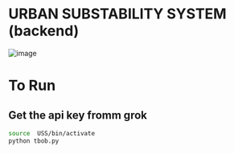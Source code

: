 
# URBAN SUBSTABILITY SYSTEM (backend)

![image](https://github.com/user-attachments/assets/a0bb2ff0-9fdb-4ee2-a485-ac1d4961906b)


# To Run 
## Get the api key fromm grok

```bash
source  USS/bin/activate
python tbob.py
```
